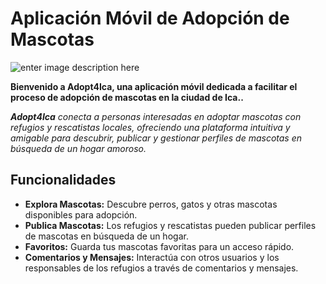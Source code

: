 
# Aplicación Móvil de Adopción de Mascotas
![enter image description here](https://static.vecteezy.com/system/resources/previews/015/413/408/non_2x/adopt-a-pet-cute-homeless-puppy-kitten-hamster-parrot-inside-a-cardboard-box-are-waiting-for-the-adoption-illustration-for-animal-shelter-poster-vector.jpg)

**Bienvenido a **Adopt4Ica**, una aplicación móvil dedicada a facilitar el proceso de adopción de mascotas en la ciudad de Ica..**

***Adopt4Ica** conecta a personas interesadas en adoptar mascotas con refugios y rescatistas locales, ofreciendo una plataforma intuitiva y amigable para descubrir, publicar y gestionar perfiles de mascotas en búsqueda de un hogar amoroso.*
## Funcionalidades

-   **Explora Mascotas:** Descubre perros, gatos y otras mascotas disponibles para adopción.
-   **Publica Mascotas:** Los refugios y rescatistas pueden publicar perfiles de mascotas en búsqueda de un hogar.
-   **Favoritos:** Guarda tus mascotas favoritas para un acceso rápido.
-   **Comentarios y Mensajes:** Interactúa con otros usuarios y los responsables de los refugios a través de comentarios y mensajes.
